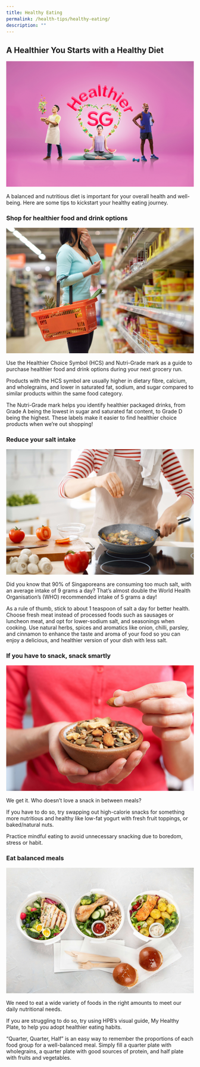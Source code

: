 ```yaml
---
title: Healthy Eating
permalink: /health-tips/healthy-eating/
description: ""
---
```

## A Healthier You Starts with a Healthy Diet ##
![banner](/images/Healthy%20Eating/Healthy%20Eating%20Banner.png)

A balanced and nutritious diet is important for your overall health and well-being. Here are some tips to kickstart your healthy eating journey.  
### Shop for healthier food and drink options ###

![shop](/images/Healthy%20Eating/shopping.jpeg)

Use the Healthier Choice Symbol (HCS) and Nutri-Grade mark as a guide to purchase healthier food and drink options during your next grocery run. 

Products with the HCS symbol are usually higher in dietary fibre, calcium, and wholegrains, and lower in saturated fat, sodium, and sugar compared to similar products within the same food category. 

The Nutri-Grade mark helps you identify healthier packaged drinks, from Grade A being the lowest in sugar and saturated fat content, to Grade D being the highest. These labels make it easier to find healthier choice products when we’re out shopping!
### Reduce your salt intake 

![salt](/images/Healthy%20Eating/salt.jpeg)

Did you know that 90% of Singaporeans are consuming too much salt, with an average intake of 9 grams a day? That’s almost double the World Health Organisation’s (WHO) recommended intake of 5 grams a day! 

As a rule of thumb, stick to about 1 teaspoon of salt a day for better health. Choose fresh meat instead of processed foods such as sausages or luncheon meat, and opt for lower-sodium salt, and seasonings when cooking. Use ​​natural herbs, spices and aromatics like onion, chilli, parsley, and cinnamon to enhance the taste and aroma of your food so you can enjoy a delicious, and healthier version of your dish with less salt.
### If you have to snack, snack smartly

![snack](/images/Healthy%20Eating/snacks.jpeg)

We get it. Who doesn’t love a snack in between meals? 
  
If you have to do so, try swapping out high-calorie snacks for something more nutritious and healthy like low-fat yogurt with fresh fruit toppings, or baked/natural nuts.   

Practice mindful eating to avoid unnecessary snacking due to boredom, stress or habit. 
 
### Eat balanced meals 
![quarter](/images/Healthy%20Eating/quarter.jpeg)

We need to eat a wide variety of foods in the right amounts to meet our daily nutritional needs. 

If you are struggling to do so, try using HPB’s visual guide, My Healthy Plate, to help you adopt healthier eating habits.

“Quarter, Quarter, Half” is an easy way to remember the proportions of each food group for a well-balanced meal. Simply fill a quarter plate with wholegrains, a quarter plate with good sources of protein, and half plate with fruits and vegetables.